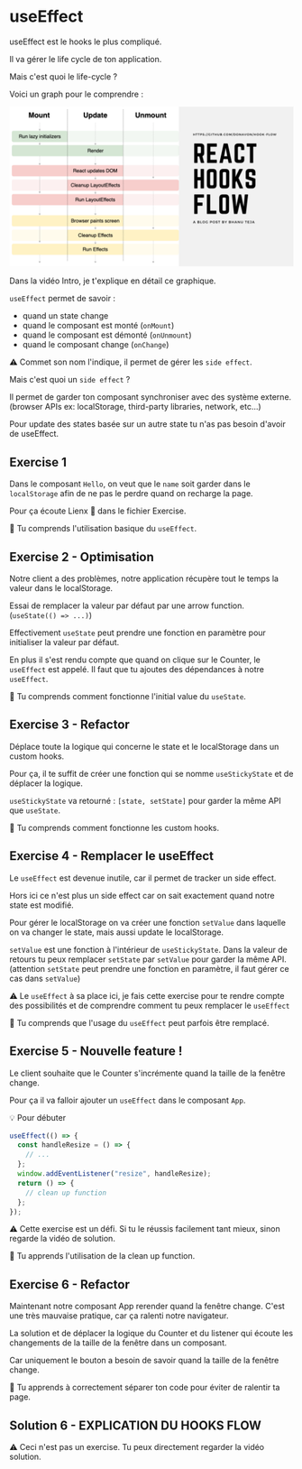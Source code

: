 # useEffect

useEffect est le hooks le plus compliqué.

Il va gérer le life cycle de ton application.

Mais c'est quoi le life-cycle ?

Voici un graph pour le comprendre :

<img src="../../../public/assets/react-hooks-flow.png" alt="react hooks flow" />

Dans la vidéo Intro, je t'explique en détail ce graphique.

`useEffect` permet de savoir :

- quand un state change
- quand le composant est monté (`onMount`)
- quand le composant est démonté (`onUnmount`)
- quand le composant change (`onChange`)

⚠️ Commet son nom l'indique, il permet de gérer les `side effect`.

Mais c'est quoi un `side effect` ?

Il permet de garder ton composant synchroniser avec des système externe.
(browser APIs ex: localStorage, third-party libraries, network, etc...)

Pour update des states basée sur un autre state tu n'as pas besoin d'avoir de useEffect.

## Exercise 1

Dans le composant `Hello`, on veut que le `name` soit garder dans le `localStorage`
afin de ne pas le perdre quand on recharge la page.

Pour ça écoute Lienx 🦁 dans le fichier Exercise.

💌 Tu comprends l'utilisation basique du `useEffect`.

## Exercise 2 - Optimisation

Notre client a des problèmes, notre application récupère tout le temps la valeur
dans le localStorage.

Essai de remplacer la valeur par défaut par une arrow function. (`useState(() => ...)`)

Effectivement `useState` peut prendre une fonction en paramètre pour initialiser
la valeur par défaut.

En plus il s'est rendu compte que quand on clique sur le Counter, le `useEffect`
est appelé. Il faut que tu ajoutes des dépendances à notre `useEffect`.

💌 Tu comprends comment fonctionne l'initial value du `useState`.

## Exercise 3 - Refactor

Déplace toute la logique qui concerne le state et le localStorage dans un custom hooks.

Pour ça, il te suffit de créer une fonction qui se nomme `useStickyState` et de
déplacer la logique.

`useStickyState` va retourné : `[state, setState]` pour garder la même API que `useState`.

💌 Tu comprends comment fonctionne les custom hooks.

## Exercise 4 - Remplacer le useEffect

Le `useEffect` est devenue inutile, car il permet de tracker un side effect.

Hors ici ce n'est plus un side effect car on sait exactement quand notre state est
modifié.

Pour gérer le localStorage on va créer une fonction `setValue` dans laquelle on va
changer le state, mais aussi update le localStorage.

`setValue` est une fonction à l'intérieur de `useStickyState`. Dans la valeur de retours
tu peux remplacer `setState` par `setValue` pour garder la même API. (attention `setState`
peut prendre une fonction en paramètre, il faut gérer ce cas dans `setValue`)

⚠️ Le `useEffect` à sa place ici, je fais cette exercise pour te rendre
compte des possibilités et de comprendre comment tu peux remplacer le `useEffect`

💌 Tu comprends que l'usage du `useEffect` peut parfois être remplacé.

## Exercise 5 - Nouvelle feature !

Le client souhaite que le Counter s'incrémente quand la taille de la fenêtre change.

Pour ça il va falloir ajouter un `useEffect` dans le composant `App`.

💡 Pour débuter

```js
useEffect(() => {
  const handleResize = () => {
    // ...
  };
  window.addEventListener("resize", handleResize);
  return () => {
    // clean up function
  };
});
```

⚠️ Cette exercise est un défi. Si tu le réussis facilement tant mieux, sinon regarde
la vidéo de solution.

💌 Tu apprends l'utilisation de la clean up function.

## Exercise 6 - Refactor

Maintenant notre composant App rerender quand la fenêtre change. C'est une très
mauvaise pratique, car ça ralenti notre navigateur.

La solution et de déplacer la logique du Counter et du listener qui écoute les changements
de la taille de la fenêtre dans un composant.

Car uniquement le bouton a besoin de savoir quand la taille de la fenêtre change.

💌 Tu apprends à correctement séparer ton code pour éviter de ralentir ta page.

## Solution 6 - EXPLICATION DU HOOKS FLOW

⚠️ Ceci n'est pas un exercise. Tu peux directement regarder la vidéo solution.
